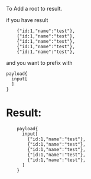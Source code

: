 To Add a root to result.

if you have result

        {"id:1,"name":"test"},
        {"id:1,"name":"test"},
        {"id:1,"name":"test"},
        {"id:1,"name":"test"},
        {"id:1,"name":"test"},

and you want to prefix with 

    payload{
      input[
      ]
    }

Result:
=======
        payload{
          input[
            {"id:1,"name":"test"},
            {"id:1,"name":"test"},
            {"id:1,"name":"test"},
            {"id:1,"name":"test"},
            {"id:1,"name":"test"},
          ]
        }
        
        
        
        
